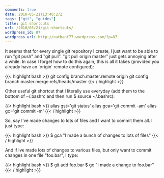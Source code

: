 ```yaml
---
comments: true
date: 2010-05-21T13:40:27Z
tags: ["git", "guides"]
title: git shortcuts
url: /2010/05/21/git-shortcuts/
wordpress_id: 87
wordpress_url: http://nathanf77.wordpress.com/?p=87
---
```


It seems that for every single git repository I create,
I just want to be able to run "git push" and "git pull".
"git pull origin master" just gets annoying after a while.
In case I forget how to do this again, this is all it takes (provided you already have an 'origin' remote configured):

{{< highlight bash >}}
git config branch.master.remote origin
git config branch.master.merge refs/heads/master
{{< / highlight >}}

Other useful git shortcut that I literally use everyday
(add them to the bottom of ~/.bashrc and then run $ source ~/.bashrc):

{{< highlight bash >}}
alias gst='git status'
alias gca='git commit -am'
alias gc='git commit -m'
{{< / highlight >}}

So, say I've made changes to lots of files and I want to commit them all. I just type:

{{< highlight bash >}}
$ gca "I made a bunch of changes to lots of files"
{{< / highlight >}}

And if Ive made lots of changes to various files, but only want to commit changes in one file "foo.bar", I type:

{{< highlight bash >}}
$ git add foo.bar
$ gc "I made a change to foo.bar"
{{< / highlight >}}

